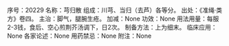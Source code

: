 序号：20229
名称：芎归散
组成：川芎、当归（去芦）各等分。
出处：《准绳·类方》卷四。
主治：脚气，腿腕生疮。
加减：None
功效：None
用法用量：每服2-3钱，食后、空心煎荆芥汤调下，日2次。
制备方法：上为细末。
临床应用：None
各家论述：None
用药禁忌：None
附注：None
